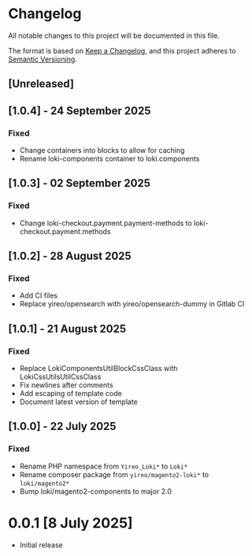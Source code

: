 # Changelog
All notable changes to this project will be documented in this file.

The format is based on [Keep a Changelog](https://keepachangelog.com/en/1.0.0/),
and this project adheres to [Semantic Versioning](https://semver.org/spec/v2.0.0.html).

## [Unreleased]

## [1.0.4] - 24 September 2025
### Fixed
- Change containers into blocks to allow for caching
- Rename loki-components container to loki.components

## [1.0.3] - 02 September 2025
### Fixed
- Change loki-checkout.payment.payment-methods to loki-checkout.payment.methods

## [1.0.2] - 28 August 2025
### Fixed
- Add CI files
- Replace yireo/opensearch with yireo/opensearch-dummy in Gitlab CI

## [1.0.1] - 21 August 2025
### Fixed
- Replace LokiComponentsUtilBlockCssClass with LokiCssUtilsUtilCssClass
- Fix newlines after comments
- Add escaping of template code
- Document latest version of template

## [1.0.0] - 22 July 2025
### Fixed
- Rename PHP namespace from `Yireo_Loki*` to `Loki*`
- Rename composer package from `yireo/magento2-loki*` to `loki/magento2*`
- Bump loki/magento2-components to major 2.0

# 0.0.1 [8 July 2025]
- Initial release
